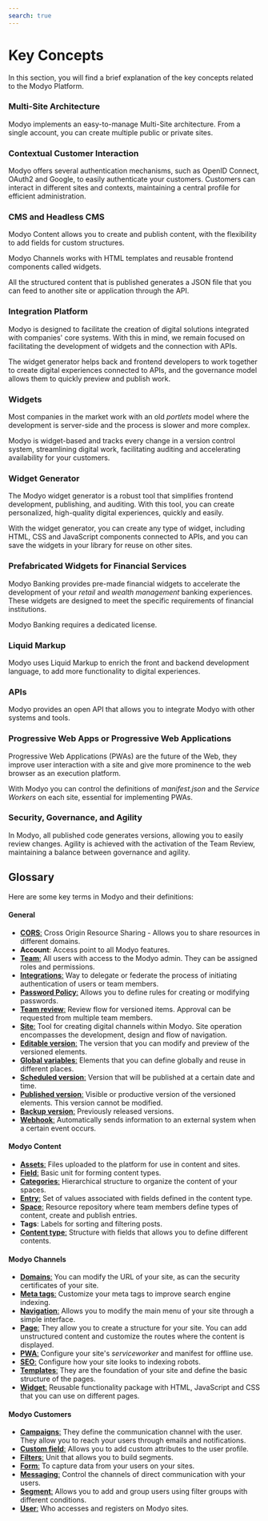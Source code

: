 ```yaml
---
search: true
---
```


# Key Concepts

In this section, you will find a brief explanation of the key concepts related to the Modyo Platform.


### Multi-Site Architecture

Modyo implements an easy-to-manage Multi-Site architecture. From a single account, you can create multiple public or private sites.

### Contextual Customer Interaction

Modyo offers several authentication mechanisms, such as OpenID Connect, OAuth2 and Google, to easily authenticate your customers. Customers can interact in different sites and contexts, maintaining a central profile for efficient administration.

### CMS and Headless CMS

Modyo Content allows you to create and publish content, with the flexibility to add fields for custom structures.

Modyo Channels works with HTML templates and reusable frontend components called widgets.

All the structured content that is published generates a JSON file that you can feed to another site or application through the API.


### Integration Platform

Modyo is designed to facilitate the creation of digital solutions integrated with companies' core systems. With this in mind, we remain focused on facilitating the development of widgets and the connection with APIs.

The widget generator helps back and frontend developers to work together to create digital experiences connected to APIs, and the governance model allows them to quickly preview and publish work.

### Widgets

Most companies in the market work with an old _portlets_ model where the development is server-side and the process is slower and more complex.

Modyo is widget-based and tracks every change in a version control system, streamlining digital work, facilitating auditing and accelerating availability for your customers.

### Widget Generator

The Modyo widget generator is a robust tool that simplifies frontend development, publishing, and auditing. With this tool, you can create personalized, high-quality digital experiences, quickly and easily.

With the widget generator, you can create any type of widget, including HTML, CSS and JavaScript components connected to APIs, and you can save the widgets in your library for reuse on other sites.

### Prefabricated Widgets for Financial Services

Modyo Banking provides pre-made financial widgets to accelerate the development of your _retail_ and _wealth management_ banking experiences. These widgets are designed to meet the specific requirements of financial institutions.

Modyo Banking requires a dedicated license.

### Liquid Markup

Modyo uses Liquid Markup to enrich the front and backend development language, to add more functionality to digital experiences.

### APIs

Modyo provides an open API that allows you to integrate Modyo with other systems and tools.

### Progressive Web Apps or Progressive Web Applications
Progressive Web Applications (PWAs) are the future of the Web, they improve user interaction with a site and give more prominence to the web browser as an execution platform.

With Modyo you can control the definitions of _manifest.json_ and the _Service Workers_ on each site, essential for implementing PWAs.

### Security, Governance, and Agility

In Modyo, all published code generates versions, allowing you to easily review changes. Agility is achieved with the activation of the Team Review, maintaining a balance between governance and agility.

## Glossary
Here are some key terms in Modyo and their definitions:

#### General

- [**CORS**:](/en/platform/core/security#access-control-cross-origin-resource-sharing-cors) Cross Origin Resource Sharing - Allows you to share resources in different domains.
- **Account**: Access point to all Modyo features.
- [**Team**:](/en/platform/core/roles#team) All users with access to the Modyo admin. They can be assigned roles and permissions.
- [**Integrations**:](/en/platform/core/integrations) Way to delegate or federate the process of initiating authentication of users or team members.
- [**Password Policy**:](/en/platform/core/security#password-policy) Allows you to define rules for creating or modifying passwords.
- [**Team review**:](en/platform/core/key-concepts.html#team-review) Review flow for versioned items. Approval can be requested from multiple team members.
- [**Site**:](/en/platform/channels/sites) Tool for creating digital channels within Modyo. Site operation encompasses the development, design and flow of navigation.
- [**Editable version**:](/en/platform/core/key-concepts#editable) The version that you can modify and preview of the versioned elements.
- [**Global variables**:](en/platform/core/key-concepts.html#global-variables) Elements that you can define globally and reuse in different places.
- [**Scheduled version**:](en/platform/core/key-concepts.html#scheduled) Version that will be published at a certain date and time.
- [**Published version**:](en/platform/core/key-concepts.html#published) Visible or productive version of the versioned elements. This version cannot be modified.
- [**Backup version**:](en/platform/core/key-concepts.html#backups) Previously released versions.
- [**Webhook**:](/en/platform/core/webhooks) Automatically sends information to an external system when a certain event occurs.


#### Modyo Content

- [**Assets**:](/en/platform/content/asset-manager#about-the-interface) Files uploaded to the platform for use in content and sites.
- [**Field**:](/en/platform/content/types#fields) Basic unit for forming content types.
- [**Categories**:](en/platform/content/entries.html#categories) Hierarchical structure to organize the content of your spaces.
- [**Entry**:](/en/platform/content/entries) Set of values associated with fields defined in the content type.
- [**Space**:](/en/platform/content/spaces) Resource repository where team members define types of content, create and publish entries.
- **Tags**: Labels for sorting and filtering posts.
- [**Content type**:](/en/platform/content/types) Structure with fields that allows you to define different contents.


#### Modyo Channels

- [**Domains**:](/en/platform/channels/sites#domains) You can modify the URL of your site, as can the security certificates of your site.
- [**Meta tags**:](/en/platform/channels/pages#meta-tags) Customize your meta tags to improve search engine indexing.
- [**Navigation**:](/en/platform/channels/navigation) Allows you to modify the main menu of your site through a simple interface.
- [**Page**:](/en/platform/channels/pages) They allow you to create a structure for your site. You can add unstructured content and customize the routes where the content is displayed.
- [**PWA**:](/en/platform/channels/sites#pwa) Configure your site's _serviceworker_ and manifest for offline use.
- [**SEO**:](/en/platform/channels/sites#seo) Configure how your site looks to indexing robots.
- [**Templates**:](/en/platform/channels/templates) They are the foundation of your site and define the basic structure of the pages.
- [**Widget**:](/en/platform/channels/widgets) Reusable functionality package with HTML, JavaScript and CSS that you can use on different pages.

#### Modyo Customers

- [**Campaigns**:](/en/platform/customers/messaging#campaigns) They define the communication channel with the user. They allow you to reach your users through emails and notifications.
- [**Custom field**:](/en/platform/customers/settings#custom-fields) Allows you to add custom attributes to the user profile.
- [**Filters**:](/en/platform/customers/segments#filters) Unit that allows you to build segments.
- [**Form**:](/en/platform/customers/forms) To capture data from your users on your sites.
- [**Messaging**:](/en/platform/customers/messaging) Control the channels of direct communication with your users.
- [**Segment**:](/en/platform/customers/segments) Allows you to add and group users using filter groups with different conditions.
- [**User**:](/en/platform/customers/users) Who accesses and registers on Modyo sites.